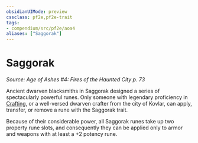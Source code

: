 ```yaml
---
obsidianUIMode: preview
cssclass: pf2e,pf2e-trait
tags:
- compendium/src/pf2e/aoa4
aliases: ["Saggorak"]
---
```

# Saggorak  
*Source: Age of Ashes #4: Fires of the Haunted City p. 73*  

Ancient dwarven blacksmiths in Saggorak designed a series of spectacularly powerful runes. Only someone with legendary proficiency in [Crafting](../../compendium/skills.md#Crafting), or a well-versed dwarven crafter from the city of Kovlar, can apply, transfer, or remove a rune with the Saggorak trait.

Because of their considerable power, all Saggorak runes take up two property rune slots, and consequently they can be applied only to armor and weapons with at least a +2 potency rune.